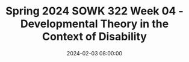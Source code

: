 ---
layout: single_presentation
name: spring-2024-sowk-322-week-04-developmental-theory-in-the-context-of-disability.md
title: "Spring 2024 SOWK 322 Week 04 - Developmental Theory in the Context of Disability"
date:  2024-02-03 08:00:00
presentation_id: A63szw
permalink: /A63szw/
redirect_from:
  - /presentations/A63szw/spring-2024-sowk-322-week-04-developmental-theory-in-the-context-of-disability
slides: 
  - slide_name: deck-12126-large-0.jpeg
    slide_text: >
      <p>WEEK 04 LECTURE VIDEO
      DEVELOPMENTAL THEORY IN THE CONTEXT OF DISABILITY
      SPRING 2024 SOWK 322 JACOB CAMPBELL, PH.D. LICSW AT HERITAGE UNIVERSITY</p>
      
  - slide_name: deck-12126-large-1.jpeg
    slide_text: >
      <p>SOWK 322 FOR SPRING 2024
      Week Four Assignments COMPLETE 3 REPLIES ACROSS THE 4 FORUMS
      Read about at least one disorder
      Uncovering: an Empowering Pathway to Disability Identity
      in Botto et al. (2017)
      Initial Exposure to Birth Defects and Conditions WATCH
      Read Chapter Seven Disability and Identity Development
      Your Social Media Activist and Identity Development
      Appendix 3.1 Birth Defects Descriptions for NBDPN Core, Recommended, and Extended Conditions Updated March 2017
      Participating members of the Birth Defects Definitions Group: Lorenzo Botto (UT) John Carey (UT) Cynthia Cassell (CDC) Tiffany Colarusso (CDC) Janet Cragan (CDC) Marcia Feldkamp (UT) Jamie Frias (CDC) Angela Lin (MA) Cara Mai (CDC) Richard Olney (CDC) Carol Stanton (CO) Csaba Siffel (GA)
      Chapter Discussion Regarding Disability and Identity
      Sexuality and Disability: Forging Identity in a World that Leaves You Out
      Other Voices in Disability Identity to Showcase</p>
      
  - slide_name: deck-12126-large-2.jpeg
    slide_text: >
      <p>(MACKELPRANG &amp; SALSGIVER, 2016)
      Developmental Theoires “Contemporary developmental theories have generally either ignored disability or conceived of disability from a patholo y framework. To a rm lives with disabilities, a shift in perceptions that considers the implications of living with a disability as a normal part of life is needed” (p. 65).
      Theorist
      Theory Focus
      Psychoanalytic Theory
      Psychosexual development throughout childhood
      Piaget
      Cognitive Theory
      Erikson
      Ego Psychological Theory
      Kohlberg/Gilligan
      Moral Development Theory
      Fowler
      Spiritual/Religious Theory
      ffi
      g
      Freud
      Theorist
      Cognitive rather than emotional development from birth to adulthood Psychosocial stage development from birth through old age The use of cognition and reasoning involved in moral judgments from childhood todevelopment adulthood Stages of faith through the life span</p>
      
  - slide_name: deck-12126-large-3.jpeg
    slide_text: >
      <p>(MACKELPRANG &amp; SALSGIVER, 2016)
      DEVELOPMENTAL THEORY IN THE CONTEXT OF DISABILITY • Birth to Three Years of Age • Three to Six Years of Age • Six to Twelve Years of Age • Twelve to Eighteen Years of Age • Young Adulthood • Middle Adulthood • Older Adulthood</p>
      
  - slide_name: deck-12126-large-4.jpeg
    slide_text: >
      <p>(MACKELPRANG &amp; SALSGIVER, 2016)
      Three to Six Years of Age
      🗣 “Expanding the environment for disabled children is as important as it is for nondisabled children. It is critical that they have the opportunity to interact with others with and without disabilities” (p. 55)
      “Children with intellectual disabilities may experience delays in verbal language skills. They may rely on alternative ways of communicating, such as gestures, nonverbal vocalization, and pictures, developing verbal mastery later than children without intellectual disabilities” (p.55).
      “Exposure to peers and role models with disabilities can permit the sharing and cultural development on which they can build throughout their lives. Playing and interacting with children and others with and without disabilities can provide a foundation for later in life, when disability takes on increased meaning” (p.55)</p>
      
  - slide_name: deck-12126-large-5.jpeg
    slide_text: >
      <p>(MACKELPRANG &amp; SALSGIVER, 2016)
      Six to Twelve Years of Age
      The world of most children expands greatly at this age. Schools and increased numbers of peers expand their world socially and geographically. Increased concrete problem-solving skills help children deal with new situations. Many children with disabilities are already accustomed to having more people in their lives, especially when they have had ongoing professional involvement (p. 56)</p>
      
  - slide_name: deck-12126-large-6.jpeg
    slide_text: >
      <p>(MACKELPRANG &amp; SALSGIVER, 2016)
      Twelve to Eighteen Years of Age
      “People in the lives of all adolescents, including families, friends, counselors, and teachers, can all be resources in helping adolescents with disabilities reject the images, stereotypes, and limitations of an ableist society. Supports that facilitate future educational, employment, and living options can provide a sense of hope for the future” (p. 59)
      2030</p>
      
  - slide_name: deck-12126-large-7.jpeg
    slide_text: >
      <p>(MACKELPRANG &amp; SALSGIVER, 2016)
      Young Adulthood
      “At this time of life, people search for intimacy with others. Historically, people with disabilities have been denied opportunities for intimate relationships. For example, people with intellectual disabilities have been legally enjoined from marrying. Some have been forcibly sterilized, sometimes without their knowledge. People with disabilities living in institutions, including persons with mental health and physical disabilities, have been denied access to intimate relationships with others.” (p. 62)</p>
      
  - slide_name: deck-12126-large-8.jpeg
    slide_text: >
      <p>(MACKELPRANG &amp; SALSGIVER, 2016)
      Middle Adulthood
      fl
      “Persons with disabilities, whether newly acquired or long term, can be a great asset to the community. The maturity and stability that come at this time of life provide them greater opportunities to in uence communities and society. As the number and visibility of persons with disabilities in middle adulthood increase, so can their societal contributions and legacies to the disability community as well as society in general” (p. 64)</p>
      
  - slide_name: deck-12126-large-9.jpeg
    slide_text: >
      <p>(MACKELPRANG &amp; SALSGIVER, 2016)
      Older Adulthood “Social policies can be critical to the well-being of older persons who acquire disabilities and their families. Policies that allow people who need physical assistance to live in the community rather than being relegated to nursing facilities are important. Too many older Americans are institutionalized because resources that could help them live in the community are targeted for high-cost institutional care that allows residents little self-control. Policies that foster independent living contribute to high-quality lives” (pp. 64-65)</p>
      
  - slide_name: deck-12126-large-10.jpeg
    slide_text: >
      <p>Reference Mackelprang, R., &amp; Salsgiver, R. (2016). Chapter 2 - Human development and disability. In Disability: A diversity model approach in human service practice (3rd ed., pp. 37-96). Oxford University Press.</p>
      
presentation_description: >
  <p>Week four, we move away from looking at the history and law around disability and start to understand identity development. This week you will read Rothman’s (2018) chapter seven which provides a good overview of disability and identity. The objectives for weeks four include the following:</p>
  <ul>
  <li>Learn a theoretical model of identity development as it relates to disability.</li>
  <li>Apply the theoretical model to the activist you follow on Twitter.</li>
  <li>Begin to explore some birth defects.</li>
  </ul>
  
downloadable_slides: deck-12126.pdf
slides_count: 11
header:
  teaser: deck-12126-thumb-0.jpeg
presentation_video:
location: "Heritage University"
tags:
  - Heritage University
  - BASW Program
  - SOWK 322
---